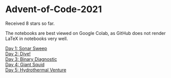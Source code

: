 # Advent-of-Code-2021

Received 8 stars so far.

The notebooks are best viewed on Google Colab, as GitHub does not render LaTeX in notebooks very well.

[Day 1: Sonar Sweep](https://github.com/mustafa-hotaki/Advent-of-Code-2021/blob/main/Day1/Day1.ipynb) \
[Day 2: Dive!](https://github.com/mustafa-hotaki/Advent-of-Code-2021/blob/main/Day2/Day2.ipynb) \
[Day 3: Binary Diagnostic](https://github.com/mustafa-hotaki/Advent-of-Code-2021/blob/main/Day3/Day3.ipynb) \
[Day 4: Giant Squid](https://github.com/mustafa-hotaki/Advent-of-Code-2021/blob/main/Day4/Day4.ipynb) \
[Day 5: Hydrothermal Venture](https://github.com/mustafa-hotaki/Advent-of-Code-2021/blob/main/Day5/Day5.ipynb)
